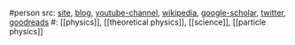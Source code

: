 #person 
src: [site](https://sabinehossenfelder.com), [blog](https://backreaction.blogspot.com), [youtube-channel](https://www.youtube.com/channel/UC1yNl2E66ZzKApQdRuTQ4tw), [wikipedia](https://en.wikipedia.org/wiki/Sabine_Hossenfelder), [google-scholar](https://scholar.google.com/citations?user=NaQZcyYAAAAJ&hl=en), [twitter](https://twitter.com/skdh), [goodreads](https://www.goodreads.com/author/show/17201066.Sabine_Hossenfelder) 
#: [[physics]], [[theoretical physics]], [[science]], [[particle physics]] 

